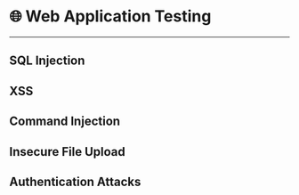 
# 🌐 Web Application Testing

---

## SQL Injection


## XSS


## Command Injection


## Insecure File Upload


## Authentication Attacks
